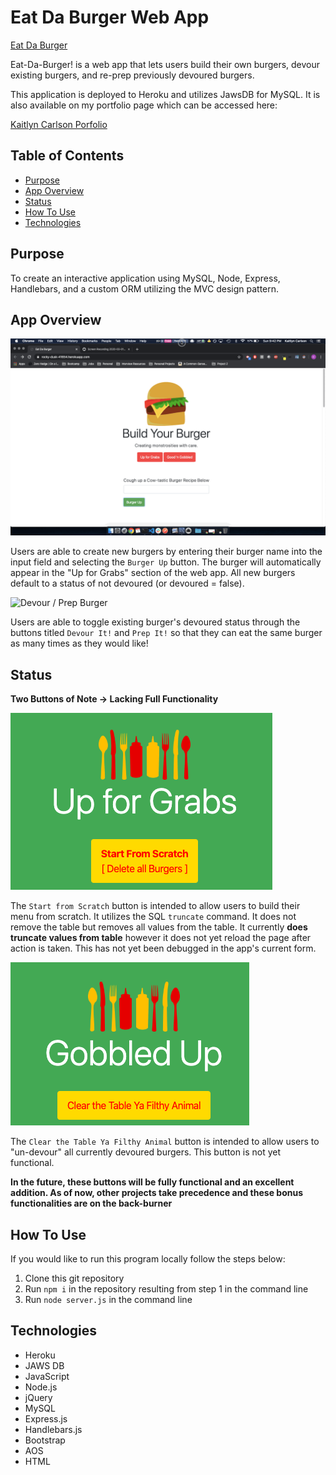# Eat Da Burger Web App

[Eat Da Burger](https://rocky-dusk-41654.herokuapp.com/)

Eat-Da-Burger! is a web app that lets users build their own burgers, devour existing burgers, and re-prep previously devoured burgers.

This application is deployed to Heroku and utilizes JawsDB for MySQL. It is also available on my portfolio page which can be accessed here:

[Kaitlyn Carlson Porfolio](https://kaitlyncarlson.github.io/Updated_Portfolio/)

## Table of Contents

- [Purpose](#Purpose)
- [App Overview](#App-Overview)
- [Status](#Status)
- [How To Use](#How-To-Use)
- [Technologies](#Technologies)

## Purpose

To create an interactive application using MySQL, Node, Express, Handlebars, and a custom ORM utilizing the MVC design pattern.

## App Overview

![Create Burger](public/assets/img/create.gif)

Users are able to create new burgers by entering their burger name into the input field and selecting the `Burger Up` button. The burger will automatically appear in the "Up for Grabs" section of the web app. All new burgers default to a status of not devoured (or devoured = false).

![Devour / Prep Burger](public/assets/img/prepdevour.gif)

Users are able to toggle existing burger's devoured status through the buttons titled `Devour It!` and `Prep It!`
so that they can eat the same burger as many times as they would like!

## Status

**Two Buttons of Note -> Lacking Full Functionality**

![Start from Scratch](public/assets/img/startfromscratch.png)

The `Start from Scratch` button is intended to allow users to build their menu from scratch. It utilizes the SQL `truncate` command. It does not remove the table but removes all values from the table. It currently **does truncate values from table** however it does not yet reload the page after action is taken. This has not yet been debugged in the app's current form.

![Clear the Table Ya Filthy Animal](public/assets/img/cleartable.png)

The `Clear the Table Ya Filthy Animal` button is intended to allow users to "un-devour" all currently devoured burgers. This button is not yet functional.

**In the future, these buttons will be fully functional and an excellent addition. As of now, other projects take precedence and these bonus functionalities are on the back-burner**

## How To Use

If you would like to run this program locally follow the steps below:

1. Clone this git repository
2. Run `npm i` in the repository resulting from step 1 in the command line
3. Run `node server.js` in the command line

## Technologies

- Heroku
- JAWS DB
- JavaScript
- Node.js
- jQuery
- MySQL
- Express.js
- Handlebars.js
- Bootstrap
- AOS
- HTML
